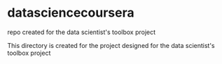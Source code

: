 datasciencecoursera
===================

repo created for the data scientist's toolbox project

This directory is created for the project designed for the data scientist's toolbox project
